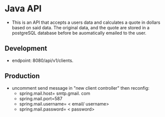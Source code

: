 # Java API

- This is an API that accepts a users data and calculates a quote in dollars based on said data. The original data, and the quote are stored in a postgreSQL database before be auomatically emailed to the user.

## Development

- endpoint: 8080/api/v1/clients.

## Production

- uncomment send message in "new client controller" then reconfig:
  - spring.mail.host= smtp.gmail. com
  - spring.mail.port=587
  - spring.mail.username= < email/ username>
  - spring.mail.password= < password>
